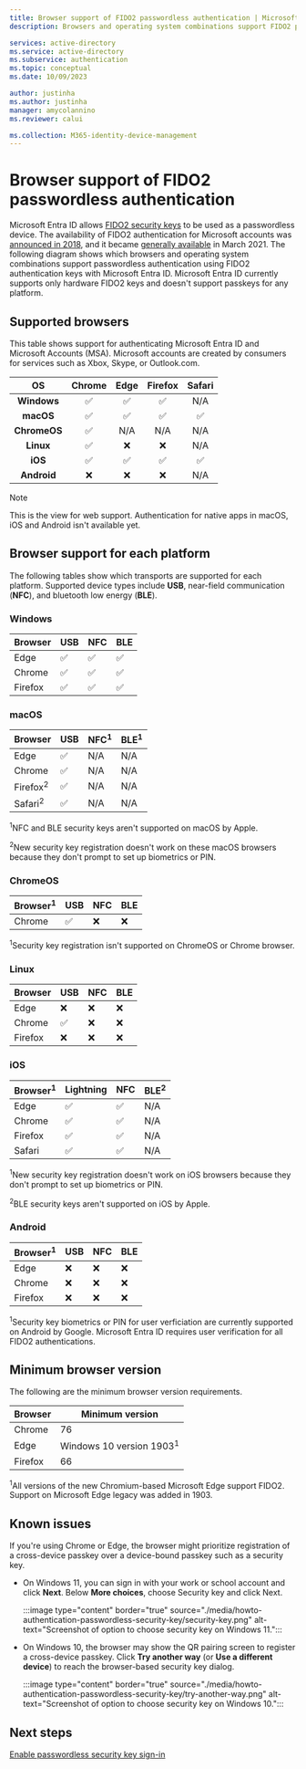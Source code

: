 ```yaml
---
title: Browser support of FIDO2 passwordless authentication | Microsoft Entra ID
description: Browsers and operating system combinations support FIDO2 passwordless authentication for apps using Microsoft Entra ID

services: active-directory
ms.service: active-directory
ms.subservice: authentication
ms.topic: conceptual
ms.date: 10/09/2023

author: justinha
ms.author: justinha
manager: amycolannino
ms.reviewer: calui

ms.collection: M365-identity-device-management
---
```

# Browser support of FIDO2 passwordless authentication

Microsoft Entra ID allows [FIDO2 security keys](./concept-authentication-passwordless.md#fido2-security-keys) to be used as a passwordless device. The availability of FIDO2 authentication for Microsoft accounts was [announced in 2018](https://techcommunity.microsoft.com/t5/identity-standards-blog/all-about-fido2-ctap2-and-webauthn/ba-p/288910), and it became [generally available](https://techcommunity.microsoft.com/t5/azure-active-directory-identity/passwordless-authentication-is-now-generally-available/ba-p/1994700) in March 2021. The following diagram shows which browsers and operating system combinations support passwordless authentication using FIDO2 authentication keys with Microsoft Entra ID. Microsoft Entra ID currently supports only hardware FIDO2 keys and doesn't support passkeys for any platform.

## Supported browsers

This table shows support for authenticating Microsoft Entra ID and Microsoft Accounts (MSA). Microsoft accounts are created by consumers for services such as Xbox, Skype, or Outlook.com. 

| OS  | Chrome | Edge | Firefox | Safari |
|:---:|:------:|:----:|:-------:|:------:|
| **Windows**  | &#x2705; | &#x2705; | &#x2705; | N/A |
| **macOS**  | &#x2705; | &#x2705; | &#x2705; | &#x2705; |
| **ChromeOS**  | &#x2705; | N/A | N/A | N/A |
| **Linux**  | &#x2705; | &#10060; | &#10060; | N/A |
| **iOS**  | &#x2705; | &#x2705; | &#x2705; | &#x2705; |
| **Android**  | &#10060; | &#10060; | &#10060; | N/A |

>[!NOTE]
>This is the view for web support. Authentication for native apps in macOS, iOS and Android isn't available yet.

## Browser support for each platform

The following tables show which transports are supported for each platform. Supported device types include **USB**, near-field communication (**NFC**), and bluetooth low energy (**BLE**).

### Windows

| Browser | USB  | NFC | BLE |
|---------|------|-----|-----|
| Edge    | &#x2705; | &#x2705; | &#x2705; |
| Chrome   | &#x2705; | &#x2705; | &#x2705; |
| Firefox   | &#x2705; | &#x2705; | &#x2705; |

### macOS

| Browser | USB  | NFC<sup>1</sup> | BLE<sup>1</sup> |
|---------|------|-----|-----|
| Edge    | &#x2705; | N/A | N/A |
| Chrome   | &#x2705; | N/A | N/A |
| Firefox<sup>2</sup>   | &#x2705; | N/A | N/A |
| Safari<sup>2</sup>   | &#x2705; | N/A | N/A |

<sup>1</sup>NFC and BLE security keys aren't supported on macOS by Apple.

<sup>2</sup>New security key registration doesn't work on these macOS browsers because they don't prompt to set up biometrics or PIN.

### ChromeOS

| Browser<sup>1</sup> | USB  | NFC | BLE |
|---------|------|-----|-----|
| Chrome  | &#x2705; | &#10060; | &#10060; |

<sup>1</sup>Security key registration isn't supported on ChromeOS or Chrome browser.

### Linux

| Browser | USB  | NFC | BLE |
|---------|------|-----|-----|
| Edge    | &#10060; | &#10060; | &#10060; |
| Chrome  | &#x2705; | &#10060; | &#10060; |
| Firefox | &#10060; | &#10060; | &#10060; |


### iOS

| Browser<sup>1</sup> | Lightning  | NFC | BLE<sup>2</sup> |
|---------|------------|-----|-----|
| Edge    |  &#x2705;  | &#x2705; | N/A | 
| Chrome  |  &#x2705;  | &#x2705; | N/A |
| Firefox |  &#x2705;  | &#x2705; | N/A |
| Safari  |  &#x2705;  | &#x2705; | N/A |

<sup>1</sup>New security key registration doesn't work on iOS browsers because they don't prompt to set up biometrics or PIN.

<sup>2</sup>BLE security keys aren't supported on iOS by Apple.

### Android

| Browser<sup>1</sup> | USB  | NFC | BLE |
|---------|------|-----|-----|
| Edge    | &#10060;  | &#10060; | &#10060; |
| Chrome  | &#10060;  | &#10060; | &#10060; |
| Firefox | &#10060;  | &#10060; | &#10060; |

<sup>1</sup>Security key biometrics or PIN for user verficiation are currently supported on Android by Google. Microsoft Entra ID requires user verification for all FIDO2 authentications.

## Minimum browser version

The following are the minimum browser version requirements. 

| Browser | Minimum version |
| ---- | ---- |
| Chrome | 76 |
| Edge | Windows 10 version 1903<sup>1</sup> |
| Firefox | 66 |

<sup>1</sup>All versions of the new Chromium-based Microsoft Edge support FIDO2. Support on Microsoft Edge legacy was added in 1903.

## Known issues

If you're using Chrome or Edge, the browser might prioritize registration of a cross-device passkey over a device-bound passkey such as a security key. 

- On Windows 11, you can sign in with your work or school account and click **Next**. Below **More choices**, choose Security key and click Next.

  :::image type="content" border="true" source="./media/howto-authentication-passwordless-security-key/security-key.png" alt-text="Screenshot of option to choose security key on Windows 11."::: 

- On Windows 10, the browser may show the QR pairing screen to register a cross-device passkey. Click **Try another way** (or **Use a different device**) to reach the browser-based security key dialog.  

  :::image type="content" border="true" source="./media/howto-authentication-passwordless-security-key/try-another-way.png" alt-text="Screenshot of option to choose security key on Windows 10."::: 

## Next steps
[Enable passwordless security key sign-in](./howto-authentication-passwordless-security-key.md)

<!--Image references-->
[y]: ./media/fido2-compatibility/yes.png
[n]: ./media/fido2-compatibility/no.png
